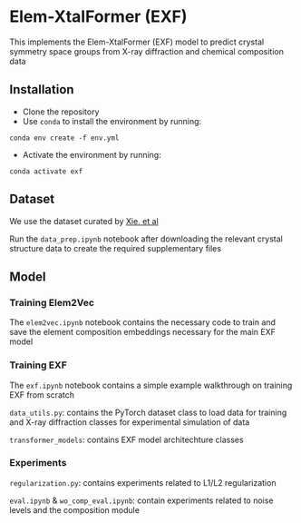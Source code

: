 # Elem-XtalFormer (EXF)

This implements the Elem-XtalFormer (EXF) model to predict crystal symmetry space groups from X-ray diffraction and chemical composition data

## Installation

- Clone the repository
- Use `conda` to install the environment by running:
```
conda env create -f env.yml
```
- Activate the environment by running:
```
conda activate exf
```

## Dataset

We use the dataset curated by [Xie. et al](https://arxiv.org/abs/2110.06197_)

Run the `data_prep.ipynb` notebook after downloading the relevant crystal structure data to create the required supplementary files 

## Model

### Training Elem2Vec

The `elem2vec.ipynb` notebook contains the necessary code to train and save the element composition embeddings necessary for the main EXF model

### Training EXF

The `exf.ipynb` notebook contains a simple example walkthrough on training EXF from scratch

`data_utils.py`: contains the PyTorch dataset class to load data for training and X-ray diffraction classes for experimental simulation of data

`transformer_models`: contains EXF model architechture classes

### Experiments


`regularization.py`: contains experiments related to L1/L2 regularization

`eval.ipynb` & `wo_comp_eval.ipynb`: contain experiments related to noise levels and the composition module


